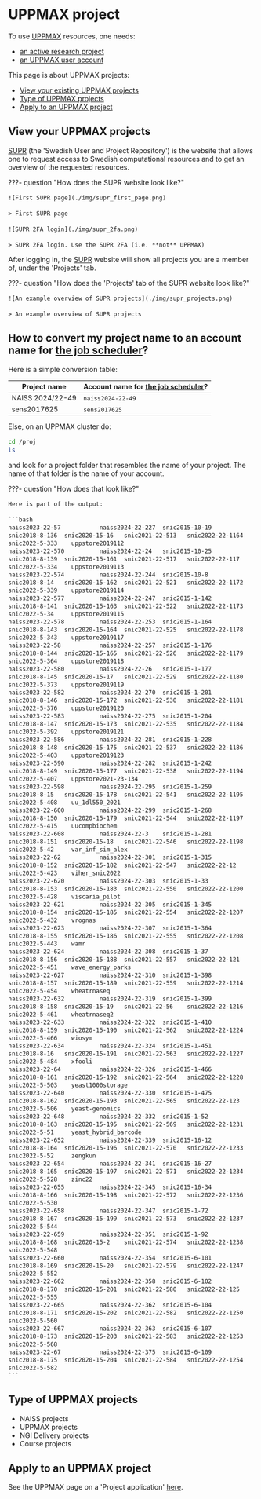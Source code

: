 # UPPMAX project

To use [UPPMAX](../cluster_guides/uppmax.md) resources, one needs:

- [an active research project](project.md)
- [an UPPMAX user account](user_account.md)

This page is about UPPMAX projects:

- [View your existing UPPMAX projects](#view-your-uppmax-projects)
- [Type of UPPMAX projects](#type-of-uppmax-projects)
- [Apply to an UPPMAX project](#apply-to-an-uppmax-project)

## View your UPPMAX projects

[SUPR](https://supr.naiss.se/) (the 'Swedish User and Project Repository')
is the website that allows one to request access to Swedish computational
resources and to get an overview of the requested resources.

???- question "How does the SUPR website look like?"

    ![First SUPR page](./img/supr_first_page.png)

    > First SUPR page

    ![SUPR 2FA login](./img/supr_2fa.png)

    > SUPR 2FA login. Use the SUPR 2FA (i.e. **not** UPPMAX)

After logging in, the [SUPR](https://supr.naiss.se/)
website will show all projects you are a member of,
under the 'Projects' tab.

???- question "How does the 'Projects' tab of the SUPR website look like?"

    ![An example overview of SUPR projects](./img/supr_projects.png)

    > An example overview of SUPR projects

## How to convert my project name to an account name for [the job scheduler](../cluster_guides/slurm.md)?

Here is a simple conversion table:

Project name    |Account name for [the job scheduler](../cluster_guides/slurm.md)?
----------------|-----------------------------------------------------------------
NAISS 2024/22-49|`naiss2024-22-49`
sens2017625     |`sens2017625`

Else, on an UPPMAX cluster do:

```bash
cd /proj
ls
```

and look for a project folder that resembles the name of your project.
The name of that folder is the name of your account.

???- question "How does that look like?"

    Here is part of the output:

    ```bash
    naiss2023-22-57           naiss2024-22-227  snic2015-10-19           snic2018-8-136  snic2020-15-16   snic2021-22-513   snic2022-22-1164  snic2022-5-333    uppstore2019112
    naiss2023-22-570          naiss2024-22-24   snic2015-10-25           snic2018-8-139  snic2020-15-161  snic2021-22-517   snic2022-22-117   snic2022-5-334    uppstore2019113
    naiss2023-22-574          naiss2024-22-244  snic2015-10-8            snic2018-8-14   snic2020-15-162  snic2021-22-521   snic2022-22-1172  snic2022-5-339    uppstore2019114
    naiss2023-22-577          naiss2024-22-247  snic2015-1-142           snic2018-8-141  snic2020-15-163  snic2021-22-522   snic2022-22-1173  snic2022-5-34     uppstore2019115
    naiss2023-22-578          naiss2024-22-253  snic2015-1-164           snic2018-8-143  snic2020-15-164  snic2021-22-525   snic2022-22-1178  snic2022-5-343    uppstore2019117
    naiss2023-22-58           naiss2024-22-257  snic2015-1-176           snic2018-8-144  snic2020-15-165  snic2021-22-526   snic2022-22-1179  snic2022-5-364    uppstore2019118
    naiss2023-22-580          naiss2024-22-26   snic2015-1-177           snic2018-8-145  snic2020-15-17   snic2021-22-529   snic2022-22-1180  snic2022-5-373    uppstore2019119
    naiss2023-22-582          naiss2024-22-270  snic2015-1-201           snic2018-8-146  snic2020-15-172  snic2021-22-530   snic2022-22-1181  snic2022-5-376    uppstore2019120
    naiss2023-22-583          naiss2024-22-275  snic2015-1-204           snic2018-8-147  snic2020-15-173  snic2021-22-535   snic2022-22-1184  snic2022-5-392    uppstore2019121
    naiss2023-22-586          naiss2024-22-281  snic2015-1-228           snic2018-8-148  snic2020-15-175  snic2021-22-537   snic2022-22-1186  snic2022-5-403    uppstore2019123
    naiss2023-22-590          naiss2024-22-282  snic2015-1-242           snic2018-8-149  snic2020-15-177  snic2021-22-538   snic2022-22-1194  snic2022-5-407    uppstore2021-23-134
    naiss2023-22-598          naiss2024-22-295  snic2015-1-259           snic2018-8-15   snic2020-15-178  snic2021-22-541   snic2022-22-1195  snic2022-5-408    uu_1dl550_2021
    naiss2023-22-600          naiss2024-22-299  snic2015-1-268           snic2018-8-150  snic2020-15-179  snic2021-22-544   snic2022-22-1197  snic2022-5-415    uucompbiochem
    naiss2023-22-608          naiss2024-22-3    snic2015-1-281           snic2018-8-151  snic2020-15-18   snic2021-22-546   snic2022-22-1198  snic2022-5-42     var_inf_sim_alex
    naiss2023-22-62           naiss2024-22-301  snic2015-1-315           snic2018-8-152  snic2020-15-182  snic2021-22-547   snic2022-22-12    snic2022-5-423    viher_snic2022
    naiss2023-22-620          naiss2024-22-303  snic2015-1-33            snic2018-8-153  snic2020-15-183  snic2021-22-550   snic2022-22-1200  snic2022-5-428    viscaria_pilot
    naiss2023-22-621          naiss2024-22-305  snic2015-1-345           snic2018-8-154  snic2020-15-185  snic2021-22-554   snic2022-22-1207  snic2022-5-432    vrognas
    naiss2023-22-623          naiss2024-22-307  snic2015-1-364           snic2018-8-155  snic2020-15-186  snic2021-22-555   snic2022-22-1208  snic2022-5-443    wamr
    naiss2023-22-624          naiss2024-22-308  snic2015-1-37            snic2018-8-156  snic2020-15-188  snic2021-22-557   snic2022-22-121   snic2022-5-451    wave_energy_parks
    naiss2023-22-627          naiss2024-22-310  snic2015-1-398           snic2018-8-157  snic2020-15-189  snic2021-22-559   snic2022-22-1214  snic2022-5-454    wheatrnaseq
    naiss2023-22-632          naiss2024-22-319  snic2015-1-399           snic2018-8-158  snic2020-15-19   snic2021-22-56    snic2022-22-1216  snic2022-5-461    wheatrnaseq2
    naiss2023-22-633          naiss2024-22-322  snic2015-1-410           snic2018-8-159  snic2020-15-190  snic2021-22-562   snic2022-22-1224  snic2022-5-466    wiosym
    naiss2023-22-634          naiss2024-22-324  snic2015-1-451           snic2018-8-16   snic2020-15-191  snic2021-22-563   snic2022-22-1227  snic2022-5-484    xfooli
    naiss2023-22-64           naiss2024-22-326  snic2015-1-466           snic2018-8-161  snic2020-15-192  snic2021-22-564   snic2022-22-1228  snic2022-5-503    yeast1000storage
    naiss2023-22-640          naiss2024-22-330  snic2015-1-475           snic2018-8-162  snic2020-15-193  snic2021-22-565   snic2022-22-123   snic2022-5-506    yeast-genomics
    naiss2023-22-648          naiss2024-22-332  snic2015-1-52            snic2018-8-163  snic2020-15-195  snic2021-22-569   snic2022-22-1231  snic2022-5-51     yeast_hybrid_barcode
    naiss2023-22-652          naiss2024-22-339  snic2015-16-12           snic2018-8-164  snic2020-15-196  snic2021-22-570   snic2022-22-1233  snic2022-5-52     zengkun
    naiss2023-22-654          naiss2024-22-341  snic2015-16-27           snic2018-8-165  snic2020-15-197  snic2021-22-571   snic2022-22-1234  snic2022-5-528    zinc22
    naiss2023-22-655          naiss2024-22-345  snic2015-16-34           snic2018-8-166  snic2020-15-198  snic2021-22-572   snic2022-22-1236  snic2022-5-530
    naiss2023-22-658          naiss2024-22-347  snic2015-1-72            snic2018-8-167  snic2020-15-199  snic2021-22-573   snic2022-22-1237  snic2022-5-544
    naiss2023-22-659          naiss2024-22-351  snic2015-1-92            snic2018-8-168  snic2020-15-2    snic2021-22-574   snic2022-22-1238  snic2022-5-548
    naiss2023-22-660          naiss2024-22-354  snic2015-6-101           snic2018-8-169  snic2020-15-20   snic2021-22-579   snic2022-22-1247  snic2022-5-552
    naiss2023-22-662          naiss2024-22-358  snic2015-6-102           snic2018-8-170  snic2020-15-201  snic2021-22-580   snic2022-22-125   snic2022-5-555
    naiss2023-22-665          naiss2024-22-362  snic2015-6-104           snic2018-8-171  snic2020-15-202  snic2021-22-582   snic2022-22-1250  snic2022-5-560
    naiss2023-22-667          naiss2024-22-363  snic2015-6-107           snic2018-8-173  snic2020-15-203  snic2021-22-583   snic2022-22-1253  snic2022-5-568
    naiss2023-22-67           naiss2024-22-375  snic2015-6-109           snic2018-8-175  snic2020-15-204  snic2021-22-584   snic2022-22-1254  snic2022-5-582
    ```

## Type of UPPMAX projects

- NAISS projects
- UPPMAX projects
- NGI Delivery projects
- Course projects

## Apply to an UPPMAX project

See the UPPMAX page on a 'Project application' [here](project_apply.md).
